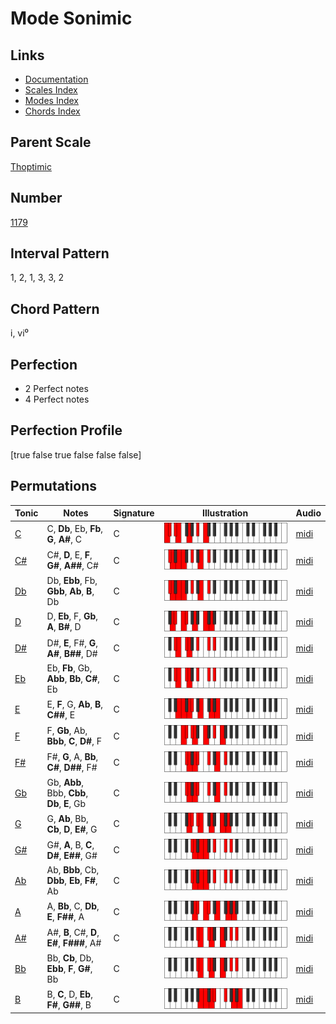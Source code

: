 # Mode Sonimic

## Links

- [Documentation](index.md)
- [Scales Index](Scales.md)
- [Modes Index](Modes.md)
- [Chords Index](Chords.md)

## Parent Scale

[Thoptimic](ScaleThoptimic.md)

## Number

[1179](https://ianring.com/musictheory/scales/1179)

## Interval Pattern

1, 2, 1, 3, 3, 2

## Chord Pattern

i, vi⁰

## Perfection

- 2 Perfect notes
- 4 Perfect notes

## Perfection Profile

[true false true false false false]

## Permutations

| Tonic | Notes | Signature | Illustration | Audio |
|-------|-------|-----------|--------------|-------|
| [C](ModeCNaturalSonimic.md) | C, **Db**, Eb, **Fb**, **G**, **A#**, C | C | ![CNaturalSonimic](ModeCNaturalSonimic.png) | [midi](https://github.com/edipermadi/music/blob/main/docs/ModeCNaturalSonimic.mid?raw=true) |
| [C#](ModeCSharpSonimic.md) | C#, **D**, E, **F**, **G#**, **A##**, C# | C | ![CSharpSonimic](ModeCSharpSonimic.png) | [midi](https://github.com/edipermadi/music/blob/main/docs/ModeCSharpSonimic.mid?raw=true) |
| [Db](ModeDFlatSonimic.md) | Db, **Ebb**, Fb, **Gbb**, **Ab**, **B**, Db | C | ![DFlatSonimic](ModeDFlatSonimic.png) | [midi](https://github.com/edipermadi/music/blob/main/docs/ModeDFlatSonimic.mid?raw=true) |
| [D](ModeDNaturalSonimic.md) | D, **Eb**, F, **Gb**, **A**, **B#**, D | C | ![DNaturalSonimic](ModeDNaturalSonimic.png) | [midi](https://github.com/edipermadi/music/blob/main/docs/ModeDNaturalSonimic.mid?raw=true) |
| [D#](ModeDSharpSonimic.md) | D#, **E**, F#, **G**, **A#**, **B##**, D# | C | ![DSharpSonimic](ModeDSharpSonimic.png) | [midi](https://github.com/edipermadi/music/blob/main/docs/ModeDSharpSonimic.mid?raw=true) |
| [Eb](ModeEFlatSonimic.md) | Eb, **Fb**, Gb, **Abb**, **Bb**, **C#**, Eb | C | ![EFlatSonimic](ModeEFlatSonimic.png) | [midi](https://github.com/edipermadi/music/blob/main/docs/ModeEFlatSonimic.mid?raw=true) |
| [E](ModeENaturalSonimic.md) | E, **F**, G, **Ab**, **B**, **C##**, E | C | ![ENaturalSonimic](ModeENaturalSonimic.png) | [midi](https://github.com/edipermadi/music/blob/main/docs/ModeENaturalSonimic.mid?raw=true) |
| [F](ModeFNaturalSonimic.md) | F, **Gb**, Ab, **Bbb**, **C**, **D#**, F | C | ![FNaturalSonimic](ModeFNaturalSonimic.png) | [midi](https://github.com/edipermadi/music/blob/main/docs/ModeFNaturalSonimic.mid?raw=true) |
| [F#](ModeFSharpSonimic.md) | F#, **G**, A, **Bb**, **C#**, **D##**, F# | C | ![FSharpSonimic](ModeFSharpSonimic.png) | [midi](https://github.com/edipermadi/music/blob/main/docs/ModeFSharpSonimic.mid?raw=true) |
| [Gb](ModeGFlatSonimic.md) | Gb, **Abb**, Bbb, **Cbb**, **Db**, **E**, Gb | C | ![GFlatSonimic](ModeGFlatSonimic.png) | [midi](https://github.com/edipermadi/music/blob/main/docs/ModeGFlatSonimic.mid?raw=true) |
| [G](ModeGNaturalSonimic.md) | G, **Ab**, Bb, **Cb**, **D**, **E#**, G | C | ![GNaturalSonimic](ModeGNaturalSonimic.png) | [midi](https://github.com/edipermadi/music/blob/main/docs/ModeGNaturalSonimic.mid?raw=true) |
| [G#](ModeGSharpSonimic.md) | G#, **A**, B, **C**, **D#**, **E##**, G# | C | ![GSharpSonimic](ModeGSharpSonimic.png) | [midi](https://github.com/edipermadi/music/blob/main/docs/ModeGSharpSonimic.mid?raw=true) |
| [Ab](ModeAFlatSonimic.md) | Ab, **Bbb**, Cb, **Dbb**, **Eb**, **F#**, Ab | C | ![AFlatSonimic](ModeAFlatSonimic.png) | [midi](https://github.com/edipermadi/music/blob/main/docs/ModeAFlatSonimic.mid?raw=true) |
| [A](ModeANaturalSonimic.md) | A, **Bb**, C, **Db**, **E**, **F##**, A | C | ![ANaturalSonimic](ModeANaturalSonimic.png) | [midi](https://github.com/edipermadi/music/blob/main/docs/ModeANaturalSonimic.mid?raw=true) |
| [A#](ModeASharpSonimic.md) | A#, **B**, C#, **D**, **E#**, **F###**, A# | C | ![ASharpSonimic](ModeASharpSonimic.png) | [midi](https://github.com/edipermadi/music/blob/main/docs/ModeASharpSonimic.mid?raw=true) |
| [Bb](ModeBFlatSonimic.md) | Bb, **Cb**, Db, **Ebb**, **F**, **G#**, Bb | C | ![BFlatSonimic](ModeBFlatSonimic.png) | [midi](https://github.com/edipermadi/music/blob/main/docs/ModeBFlatSonimic.mid?raw=true) |
| [B](ModeBNaturalSonimic.md) | B, **C**, D, **Eb**, **F#**, **G##**, B | C | ![BNaturalSonimic](ModeBNaturalSonimic.png) | [midi](https://github.com/edipermadi/music/blob/main/docs/ModeBNaturalSonimic.mid?raw=true) |
